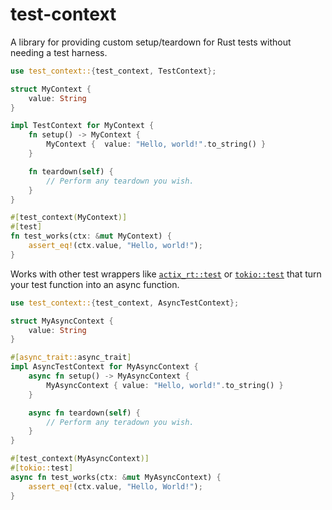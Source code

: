 # test-context

A library for providing custom setup/teardown for Rust tests without needing a test harness.

```rust
use test_context::{test_context, TestContext};

struct MyContext {
    value: String
}

impl TestContext for MyContext {
    fn setup() -> MyContext {
        MyContext {  value: "Hello, world!".to_string() }
    }

    fn teardown(self) {
        // Perform any teardown you wish.
    }
}

#[test_context(MyContext)]
#[test]
fn test_works(ctx: &mut MyContext) {
    assert_eq!(ctx.value, "Hello, world!");
}
```

Works with other test wrappers like [`actix_rt::test`](https://docs.rs/actix-rt/1.1.1/actix_rt/attr.test.html) or
[`tokio::test`](https://docs.rs/tokio/1.0.2/tokio/attr.test.html) that turn your test function into an async
function.

```rust
use test_context::{test_context, AsyncTestContext};

struct MyAsyncContext {
    value: String
}

#[async_trait::async_trait]
impl AsyncTestContext for MyAsyncContext {
    async fn setup() -> MyAsyncContext {
        MyAsyncContext { value: "Hello, world!".to_string() }
    }

    async fn teardown(self) {
        // Perform any teradown you wish.
    }
}

#[test_context(MyAsyncContext)]
#[tokio::test]
async fn test_works(ctx: &mut MyAsyncContext) {
    assert_eq!(ctx.value, "Hello, World!");
}
```
